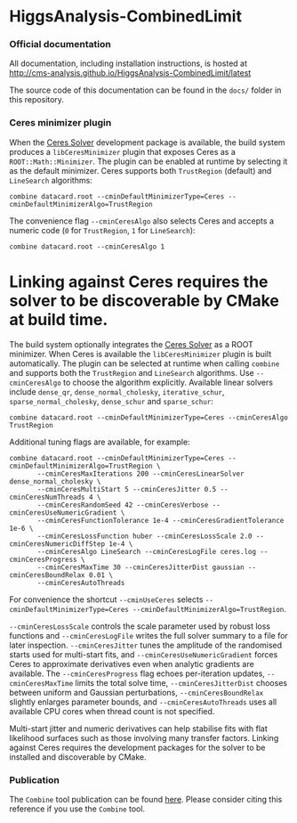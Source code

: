 HiggsAnalysis-CombinedLimit
===========================

### Official documentation

All documentation, including installation instructions, is hosted at
http://cms-analysis.github.io/HiggsAnalysis-CombinedLimit/latest

The source code of this documentation can be found in the `docs/` folder in this repository.

### Ceres minimizer plugin

When the [Ceres Solver](http://ceres-solver.org) development package is available, the build system produces a `libCeresMinimizer` plugin that exposes Ceres as a `ROOT::Math::Minimizer`. The plugin can be enabled at runtime by selecting it as the default minimizer. Ceres supports both `TrustRegion` (default) and `LineSearch` algorithms:

```
combine datacard.root --cminDefaultMinimizerType=Ceres --cminDefaultMinimizerAlgo=TrustRegion
```

The convenience flag `--cminCeresAlgo` also selects Ceres and accepts a numeric code (`0` for `TrustRegion`, `1` for `LineSearch`):

```
combine datacard.root --cminCeresAlgo 1
```

Linking against Ceres requires the solver to be discoverable by CMake at build time.
=======
The build system optionally integrates the [Ceres Solver](http://ceres-solver.org) as a ROOT minimizer. When Ceres is available the
`libCeresMinimizer` plugin is built automatically. The plugin can be selected at runtime when calling `combine` and supports both
the `TrustRegion` and `LineSearch` algorithms. Use `--cminCeresAlgo` to choose the algorithm explicitly. Available linear solvers include `dense_qr`, `dense_normal_cholesky`, `iterative_schur`, `sparse_normal_cholesky`, `dense_schur` and `sparse_schur`:

```
combine datacard.root --cminDefaultMinimizerType=Ceres --cminCeresAlgo TrustRegion
```

Additional tuning flags are available, for example:

```
combine datacard.root --cminDefaultMinimizerType=Ceres --cminDefaultMinimizerAlgo=TrustRegion \
       --cminCeresMaxIterations 200 --cminCeresLinearSolver dense_normal_cholesky \
       --cminCeresMultiStart 5 --cminCeresJitter 0.5 --cminCeresNumThreads 4 \
       --cminCeresRandomSeed 42 --cminCeresVerbose --cminCeresUseNumericGradient \
       --cminCeresFunctionTolerance 1e-4 --cminCeresGradientTolerance 1e-6 \
       --cminCeresLossFunction huber --cminCeresLossScale 2.0 --cminCeresNumericDiffStep 1e-4 \
       --cminCeresAlgo LineSearch --cminCeresLogFile ceres.log --cminCeresProgress \
       --cminCeresMaxTime 30 --cminCeresJitterDist gaussian --cminCeresBoundRelax 0.01 \
       --cminCeresAutoThreads
```

For convenience the shortcut `--cminUseCeres` selects `--cminDefaultMinimizerType=Ceres --cminDefaultMinimizerAlgo=TrustRegion`.

`--cminCeresLossScale` controls the scale parameter used by robust loss functions and `--cminCeresLogFile` writes the full solver
summary to a file for later inspection. `--cminCeresJitter` tunes the amplitude of the randomised starts used for multi-start fits,
and `--cminCeresUseNumericGradient` forces Ceres to approximate derivatives even when analytic gradients are available. The
`--cminCeresProgress` flag echoes per-iteration updates, `--cminCeresMaxTime` limits the total solve time, `--cminCeresJitterDist`
chooses between uniform and Gaussian perturbations, `--cminCeresBoundRelax` slightly enlarges parameter bounds, and
`--cminCeresAutoThreads` uses all available CPU cores when thread count is not specified.

Multi-start jitter and numeric derivatives can help stabilise fits with flat likelihood surfaces such as those involving many transfer factors.
Linking against Ceres requires the development packages for the solver to be installed and discoverable by CMake.

### Publication 

The `Combine` tool publication can be found [here](https://arxiv.org/abs/2404.06614). Please consider citing this reference if you use the `Combine` tool. 
